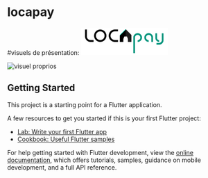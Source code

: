 # locapay

#visuels de présentation:
![logo locapay](assets/images/logo_black.png)

![visuel proprios](0-visuels-présentation/Artisans.jpg)














## Getting Started

This project is a starting point for a Flutter application.

A few resources to get you started if this is your first Flutter project:

- [Lab: Write your first Flutter app](https://docs.flutter.dev/get-started/codelab)
- [Cookbook: Useful Flutter samples](https://docs.flutter.dev/cookbook)

For help getting started with Flutter development, view the
[online documentation](https://docs.flutter.dev/), which offers tutorials,
samples, guidance on mobile development, and a full API reference.
